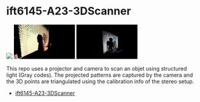 # ift6145-A23-3DScanner

<p float="left">
  <img src="data/point_clouds/Groot/720/360view.gif" width="32%" />
  <img src="data/point_clouds/Bouda/600/360view.gif" width="32%" /> 
  <img src="data/point_clouds/Elephant/360view.gif" width="32%" />
</p>

This repo uses a projector and camera to scan an objet using structured light (Gray codes). The projected patterns are captured by the camera and the 3D points are triangulated using the calibration info of the stereo setup. 

- [ift6145-A23-3DScanner](#ift6145-a23-3dscanner)



